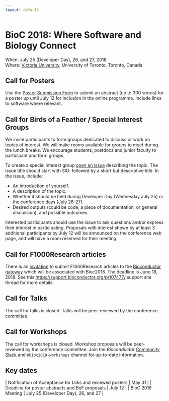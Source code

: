 ```yaml
---
layout: default
---
```

# BioC 2018: Where Software and Biology Connect

When: July 25 (Developer Day), 26, and 27, 2018 <br />
Where: [Victoria University][uvic], University of Toronto, Toronto, Canada

[uvic]: http://www.vicu.utoronto.ca/


## Call for Posters

Use the [Poster Submission Form][] to submit an abstract (up to 300
words) for a poster up until July 12 for inclusion in the online
programme. Include links to software where relevant.

[Poster Submission Form]: https://goo.gl/forms/YwkZt6f9FCHYaMYn1

## Call for Birds of a Feather / Special Interest Groups

We invite participants to form groups dedicated to discuss or work on
topics of interest. We will make rooms available for groups to meet
during the lunch breaks. We encourage students, postdocs and junior
faculty to participant and form groups.

To create a special interest group [open an issue][] describing the
topic. The issue title should start with SIG: followed by a short but
descriptive title. In the issue, include:

- An introduction of yourself.
- A description of the topic.
- Whether it should be held during Developer Day (Wednesday July 25)
  or the conference days (July 26-27).
- Desired outputs (could be code, a piece of documentation, or general
  discussion), and possible outcomes.

Interested participants should use the issue to ask questions and/or
express their interest in participating. Proposals with interest shown
by at least 3 additional participants by July 12 will be announced on
the conference web page, and will have a room reserved for their
meeting.

[open an issue]: https://github.com/Bioconductor/BioC2018/issues

## Call for F1000Research articles 

There is an [invitation][] to submit F1000Research articles to the
[Bioconductor gateway][] which will be associated with Bioc2018. The
deadline is June 18, 2018.  See this
<https://support.bioconductor.org/p/107477/> support site thread for
more details.



[invitation]: https://support.bioconductor.org/p/107477
[Bioconductor gateway]: https://f1000research.com/gateways/bioconductor

## Call for Talks

The call for talks is closed. Talks will be peer-reviewed by the
conference committee.

## Call for Workshops

The call for workshops is closed.  Workshop proposals will be
peer-reviewed by the conference committee. Join the _Bioconductor_
[Community Slack][] and `#bioc2018-workshops` channel for up-to-date
information.

[Community Slack]: https://bioc-community.herokuapp.com/

## Key dates

| Notification of Acceptance for talks and reviewed posters | May 31  |
| Deadline for poster abstracts and BoF proposals           | July 12 |
| BioC 2018 Meeting                                         | July 25 (Developer Day), 26, and 27 |
